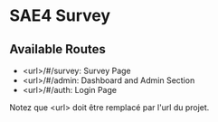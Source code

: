 # SAE4 Survey

## Available Routes

* &lt;url&gt;/#/survey: Survey Page
* &lt;url&gt;/#/admin: Dashboard and Admin Section
* &lt;url&gt;/#/auth: Login Page

Notez que &lt;url&gt; doit être remplacé par l'url du projet.